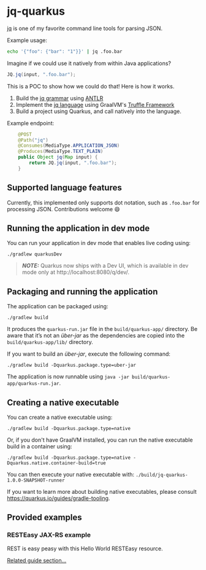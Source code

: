 # jq-quarkus 

[jq](https://stedolan.github.io/jq/) is one of my favorite command line tools for parsing JSON.

Example usage:
```bash
echo '{"foo": {"bar": "1"}}' | jq .foo.bar
```

Imagine if we could use it natively from within Java applications?

```java
JQ.jq(input, ".foo.bar");
```

This is a POC to show how we could do that! Here is how it works.

1. Build the [jq grammar](https://github.com/hmatt1/jq-grammar) using [ANTLR](https://www.antlr.org/)
2. Implement the [jq language](https://github.com/hmatt1/jq-truffle) using GraalVM's [Truffle Framework](https://www.graalvm.org/graalvm-as-a-platform/language-implementation-framework/)
3. Build a project using Quarkus, and call natively into the language.

Example endpoint:
```java
    @POST
    @Path("jq")
    @Consumes(MediaType.APPLICATION_JSON)
    @Produces(MediaType.TEXT_PLAIN)
    public Object jq(Map input) {
        return JQ.jq(input, ".foo.bar");
    }
```
## Supported language features

Currently, this implemented only supports dot notation, such as `.foo.bar` for processing JSON. Contributions welcome 😄

## Running the application in dev mode

You can run your application in dev mode that enables live coding using:
```shell script
./gradlew quarkusDev
```

> **_NOTE:_**  Quarkus now ships with a Dev UI, which is available in dev mode only at http://localhost:8080/q/dev/.

## Packaging and running the application

The application can be packaged using:
```shell script
./gradlew build
```
It produces the `quarkus-run.jar` file in the `build/quarkus-app/` directory.
Be aware that it’s not an _über-jar_ as the dependencies are copied into the `build/quarkus-app/lib/` directory.

If you want to build an _über-jar_, execute the following command:
```shell script
./gradlew build -Dquarkus.package.type=uber-jar
```

The application is now runnable using `java -jar build/quarkus-app/quarkus-run.jar`.

## Creating a native executable

You can create a native executable using:
```shell script
./gradlew build -Dquarkus.package.type=native
```

Or, if you don't have GraalVM installed, you can run the native executable build in a container using:
```shell script
./gradlew build -Dquarkus.package.type=native -Dquarkus.native.container-build=true
```

You can then execute your native executable with: `./build/jq-quarkus-1.0.0-SNAPSHOT-runner`

If you want to learn more about building native executables, please consult https://quarkus.io/guides/gradle-tooling.

## Provided examples

### RESTEasy JAX-RS example

REST is easy peasy with this Hello World RESTEasy resource.

[Related guide section...](https://quarkus.io/guides/getting-started#the-jax-rs-resources)
